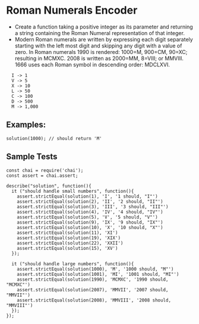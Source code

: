 # Roman Numerals Encoder

- Create a function taking a positive integer as its parameter and returning a string containing the Roman Numeral representation of that integer.
- Modern Roman numerals are written by expressing each digit separately starting with the left most digit and skipping any digit with a value of zero. In Roman numerals 1990 is rendered: 1000=M, 900=CM, 90=XC; resulting in MCMXC. 2008 is written as 2000=MM, 8=VIII; or MMVIII. 1666 uses each Roman symbol in descending order: MDCLXVI.

```
  I -> 1
  V -> 5
  X -> 10
  L -> 50
  C -> 100
  D -> 500
  M -> 1,000
```

## Examples:

```
solution(1000); // should return 'M'

```

## Sample Tests

```
const chai = require('chai');
const assert = chai.assert;

describe("solution", function(){
  it ("should handle small numbers", function(){
    assert.strictEqual(solution(1), 'I', '1 should, "I"')
    assert.strictEqual(solution(2), 'II', '2 should, "II"')
    assert.strictEqual(solution(3), 'III', '3 should, "III"')
    assert.strictEqual(solution(4), 'IV', '4 should, "IV"')
    assert.strictEqual(solution(5), 'V', '5 should, "V"')
    assert.strictEqual(solution(9), 'IX', '9 should, "IX"')
    assert.strictEqual(solution(10), 'X', '10 should, "X"')
    assert.strictEqual(solution(11), 'XI')
    assert.strictEqual(solution(19), 'XIX')
    assert.strictEqual(solution(22), 'XXII')
    assert.strictEqual(solution(15), 'XV')
  });

  it ("should handle large numbers", function(){
    assert.strictEqual(solution(1000), 'M', '1000 should, "M"')
    assert.strictEqual(solution(1001), 'MI', '1001 should, "MI"')
    assert.strictEqual(solution(1990), 'MCMXC', '1990 should, "MCMXC"')
    assert.strictEqual(solution(2007), 'MMVII', '2007 should, "MMVII"')
    assert.strictEqual(solution(2008), 'MMVIII', '2008 should, "MMVIII"')
  });
});
```
